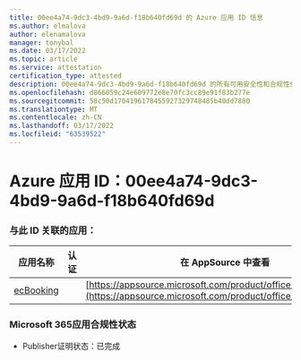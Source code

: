 ```yaml
---
title: 00ee4a74-9dc3-4bd9-9a6d-f18b640fd69d 的 Azure 应用 ID 信息
ms.author: elmalova
author: elenamalova
manager: tonybal
ms.date: 03/17/2022
ms.topic: article
ms.service: attestation
certification_type: attested
description: 00ee4a74-9dc3-4bd9-9a6d-f18b640fd69d 的所有可用安全性和合规性信息。
ms.openlocfilehash: d866059c24e609772e8e70fc3cc89e91f83b277e
ms.sourcegitcommit: 58c50d1704196178455927329748485b40dd7880
ms.translationtype: MT
ms.contentlocale: zh-CN
ms.lasthandoff: 03/17/2022
ms.locfileid: "63539522"
---
```

# <a name="azure-app-id-00ee4a74-9dc3-4bd9-9a6d-f18b640fd69d"></a>Azure 应用 ID：00ee4a74-9dc3-4bd9-9a6d-f18b640fd69d


### <a name="apps-associated-with-this-id"></a>与此 ID 关联的应用：
| **应用名称** | **认证** | **在 AppSource 中查看** |
|--------------|---------------|-----------------------|
| [ecBooking](../forward/WA200002096.md) |  | [https://appsource.microsoft.com/product/office/WA200002096](https://appsource.microsoft.com/product/office/WA200002096) |

### <a name="microsoft-365-app-compliance-status"></a>Microsoft 365应用合规性状态
- Publisher证明状态：已完成
